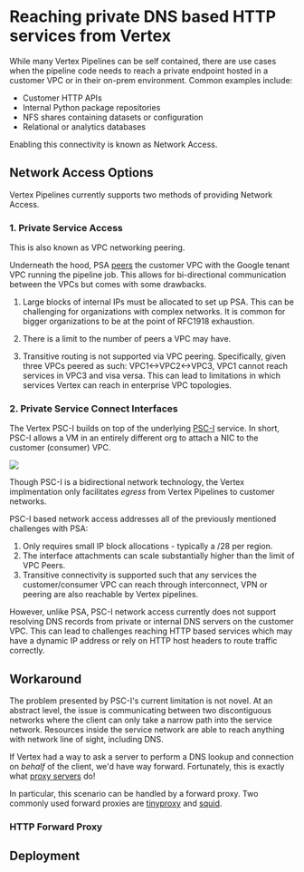 # Reaching private DNS based HTTP services from Vertex

While many Vertex Pipelines can be self contained, there are use cases when the pipeline code needs to reach a private endpoint hosted in a customer VPC or in their on-prem environment.  Common examples include:

- Customer HTTP APIs
- Internal Python package repositories
- NFS shares containing datasets or configuration
- Relational or analytics databases

Enabling this connectivity is known as Network Access.

## Network Access Options

Vertex Pipelines currently supports two methods of providing Network Access.

### 1. Private Service Access

This is also known as VPC networking peering.

Underneath the hood, PSA [peers](https://cloud.google.com/vpc/docs/vpc-peering) the customer VPC with the Google tenant VPC running the pipeline job.  This allows for bi-directional communication between the VPCs but comes with some drawbacks.

1. Large blocks of internal IPs must be allocated to set up PSA.  This can be challenging for organizations with complex networks.  It is common for bigger organizations to be at the point of RFC1918 exhaustion.

2. There is a limit to the number of peers a VPC may have.

3. Transitive routing is not supported via VPC peering.  Specifically, given three VPCs peered as such: VPC1<->VPC2<->VPC3, VPC1 cannot reach services in VPC3 and visa versa.  This can lead to limitations in which services Vertex can reach in enterprise VPC topologies.

### 2. Private Service Connect Interfaces

The Vertex PSC-I builds on top of the underlying [PSC-I](https://cloud.google.com/vpc/docs/about-private-service-connect-interfaces) service.  In short, PSC-I allows a VM in an entirely different org to attach a NIC to the customer (consumer) VPC.

![](https://cloud.google.com/static/vpc/images/psc-interfaces/interface-overview.svg)

Though PSC-I is a bidirectional network technology, the Vertex implmentation only facilitates *egress* from Vertex Pipelines to customer networks.

PSC-I based network access addresses all of the previously mentioned challenges with PSA:

1. Only requires small IP block allocations - typically a /28 per region.
2. The interface attachments can scale substantially higher than the limit of VPC Peers.
3. Transitive connectivity is supported such that any services the customer/consumer VPC can reach through interconnect, VPN or peering are also reachable by Vertex pipelines.

However, unlike PSA, PSC-I network access currently does not support resolving DNS records from private or internal DNS servers on the customer VPC.  This can lead to challenges reaching HTTP based services which may have a dynamic IP address or rely on HTTP host headers to route traffic correctly.

## Workaround

The problem presented by PSC-I's current limitation is not novel.  At an abstract level, the issue is communicating between two discontiguous networks where the client can only take a narrow path into the service network.  Resources inside the service network are able to reach anything with network line of sight, including DNS.

If Vertex had a way to ask a server to perform a DNS lookup and connection on _behalf_ of the client, we'd have way forward.  Fortunately, this is exactly what [proxy servers](https://en.wikipedia.org/wiki/Proxy_server) do!

In particular, this scenario can be handled by a forward proxy.  Two commonly used forward proxies are [tinyproxy](https://tinyproxy.github.io/) and [squid](https://www.squid-cache.org/).

### HTTP Forward Proxy





## Deployment
